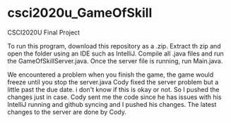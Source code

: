 # csci2020u_GameOfSkill
CSCI2020U Final Project

To run this program, download this repository as a .zip. 
Extract th zip and open the folder using an IDE such as IntelliJ. 
Compile all .java files and run the GameOfSkillServer.java.
Once the server file is running, run Main.java. 

We encountered a problem when you finish the game, the game would freeze until you stop the server.java
Cody fixed the server problem but a little past the due date. i don't know if this is okay or not.
So I pushed the changes just in case.
Cody sent me the code since he has issues with his IntelliJ running and github syncing and I 
pushed his changes. The latest changes to the server are done by Cody.
